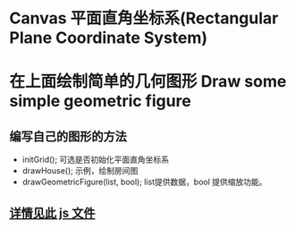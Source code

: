 # Canvas 平面直角坐标系(Rectangular Plane Coordinate System)
# 在上面绘制简单的几何图形 Draw some simple geometric figure


## 编写自己的图形的方法
* initGrid(); 可选是否初始化平面直角坐标系
* drawHouse(); 示例，绘制房间图
* drawGeometricFigure(list, bool); list提供数据，bool 提供缩放功能。


## [详情见此 js 文件](https://github.com/JarenChow/MyHouse/blob/master/js/yourcodehere.js)